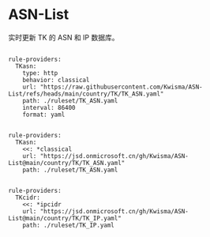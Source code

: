 
# ASN-List

实时更新 TK 的 ASN 和 IP 数据库。

<pre><code class="language-javascript">
rule-providers:
  TKasn:
    type: http
    behavior: classical
    url: "https://raw.githubusercontent.com/Kwisma/ASN-List/refs/heads/main/country/TK/TK_ASN.yaml"
    path: ./ruleset/TK_ASN.yaml
    interval: 86400
    format: yaml
</code></pre>

<pre><code class="language-javascript">
rule-providers:
  TKasn:
    <<: *classical
    url: "https://jsd.onmicrosoft.cn/gh/Kwisma/ASN-List@main/country/TK/TK_ASN.yaml"
    path: ./ruleset/TK_ASN.yaml
</code></pre>

<pre><code class="language-javascript">
rule-providers:
  TKcidr:
    <<: *ipcidr
    url: "https://jsd.onmicrosoft.cn/gh/Kwisma/ASN-List@main/country/TK/TK_IP.yaml"
    path: ./ruleset/TK_IP.yaml
</code></pre>